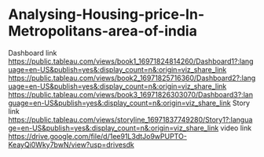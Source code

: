 # Analysing-Housing-price-In-Metropolitans-area-of-india

Dashboard link https://public.tableau.com/views/book1_16971824814260/Dashboard1?:language=en-US&publish=yes&:display_count=n&:origin=viz_share_link
https://public.tableau.com/views/book2_16971825716360/Dashboard2?:language=en-US&publish=yes&:display_count=n&:origin=viz_share_link
https://public.tableau.com/views/book3_16971826303070/Dashboard3?:language=en-US&publish=yes&:display_count=n&:origin=viz_share_link
Story link https://public.tableau.com/views/storyline_16971837749280/Story1?:language=en-US&publish=yes&:display_count=n&:origin=viz_share_link
video link https://drive.google.com/file/d/1ee91L3dtJo9wPUPTO-KeayQi0Wky7bwN/view?usp=drivesdk

